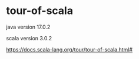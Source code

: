 # tour-of-scala
java version 17.0.2

scala version 3.0.2

https://docs.scala-lang.org/tour/tour-of-scala.html#